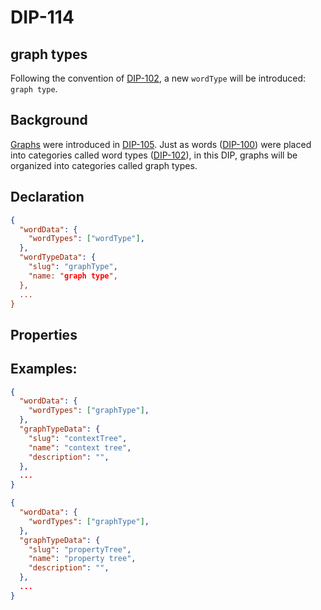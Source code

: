 DIP-114
======

graph types
------------------------------

Following the convention of [DIP-102](102.md), a new `wordType` will be introduced: `graph type`.

## Background

[Graphs](../../glossary/graph.md) were introduced in [DIP-105](105.md). Just as words ([DIP-100](100.md)) were placed into categories called word types ([DIP-102](102.md)), in this DIP, graphs will be organized into categories called graph types.

## Declaration

```json
{
  "wordData": {
    "wordTypes": ["wordType"],
  },
  "wordTypeData": {
    "slug": "graphType",
    "name: "graph type",
  },
  ...
}
```

## Properties

## Examples:

```json
{
  "wordData": {
    "wordTypes": ["graphType"],
  },
  "graphTypeData": {
    "slug": "contextTree",
    "name": "context tree",
    "description": "",
  },
  ...
}
```

```json
{
  "wordData": {
    "wordTypes": ["graphType"],
  },
  "graphTypeData": {
    "slug": "propertyTree",
    "name": "property tree",
    "description": "",
  },
  ...
}
```

